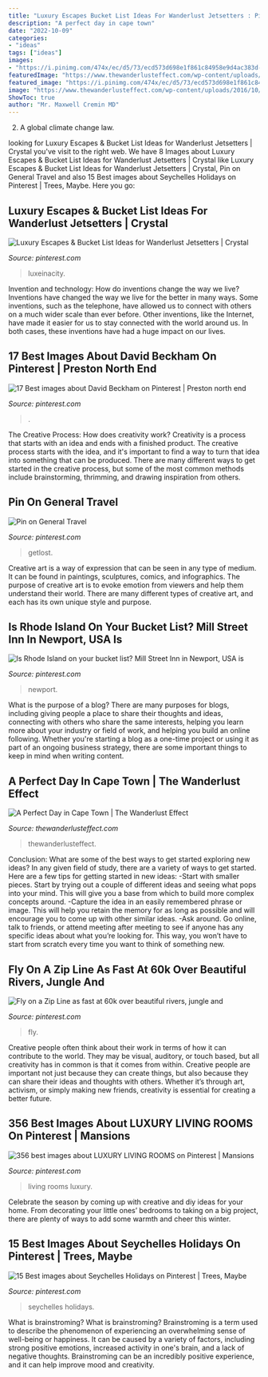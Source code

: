 ```yaml
---
title: "Luxury Escapes Bucket List Ideas For Wanderlust Jetsetters : Pin On General Travel"
description: "A perfect day in cape town"
date: "2022-10-09"
categories:
- "ideas"
tags: ["ideas"]
images:
- "https://i.pinimg.com/474x/ec/d5/73/ecd573d698e1f861c84958e9d4ac383d--rhode-island-bucket-lists.jpg"
featuredImage: "https://www.thewanderlusteffect.com/wp-content/uploads/2016/10/Cape-Town-VA-300x225.jpg"
featured_image: "https://i.pinimg.com/474x/ec/d5/73/ecd573d698e1f861c84958e9d4ac383d--rhode-island-bucket-lists.jpg"
image: "https://www.thewanderlusteffect.com/wp-content/uploads/2016/10/Cape-Town-VA-300x225.jpg"
ShowToc: true
author: "Mr. Maxwell Cremin MD"
---
```



2. A global climate change law.

	

		
looking for Luxury Escapes &amp; Bucket List Ideas for Wanderlust Jetsetters | Crystal you've visit to the right web. We have 8 Images about Luxury Escapes &amp; Bucket List Ideas for Wanderlust Jetsetters | Crystal like Luxury Escapes &amp; Bucket List Ideas for Wanderlust Jetsetters | Crystal, Pin on General Travel and also 15 Best images about Seychelles Holidays on Pinterest | Trees, Maybe. Here you go:
		
    
## Luxury Escapes &amp; Bucket List Ideas For Wanderlust Jetsetters | Crystal

<img loading=lazy src="https://i.pinimg.com/originals/de/cf/fc/decffcba18c9677d8178d89c117e15dd.jpg" onerror="this.onerror=null;this.src='https://tse4.mm.bing.net/th?id=OIP.vSEhmSjEPvoGkR86T8AgewHaJE&amp;pid=15.1';" alt="Luxury Escapes &amp; Bucket List Ideas for Wanderlust Jetsetters | Crystal">

_Source: pinterest.com_

>luxeinacity. 

	

Invention and technology: How do inventions change the way we live?
Inventions have changed the way we live for the better in many ways. Some inventions, such as the telephone, have allowed us to connect with others on a much wider scale than ever before. Other inventions, like the Internet, have made it easier for us to stay connected with the world around us. In both cases, these inventions have had a huge impact on our lives.

    
## 17 Best Images About David Beckham On Pinterest | Preston North End

<img loading=lazy src="https://s-media-cache-ak0.pinimg.com/736x/a5/29/91/a52991a3db7efa1ebc8d91153ecfb734.jpg" onerror="this.onerror=null;this.src='https://tse1.mm.bing.net/th?id=OIP.aXf2DhOPhaldFoj4SHDUBgEsDS&amp;pid=15.1';" alt="17 Best images about David Beckham on Pinterest | Preston north end">

_Source: pinterest.com_

>. 

	

The Creative Process: How does creativity work?
Creativity is a process that starts with an idea and ends with a finished product. The creative process starts with the idea, and it's important to find a way to turn that idea into something that can be produced. There are many different ways to get started in the creative process, but some of the most common methods include brainstorming, thrimming, and drawing inspiration from others.

    
## Pin On General Travel

<img loading=lazy src="https://i.pinimg.com/originals/6d/1e/2c/6d1e2cf97bbc29b31d0eddc1880a2722.png" onerror="this.onerror=null;this.src='https://tse4.mm.bing.net/th?id=OIP.u_v45zWkP5Opgu-kKYGEYgHaLG&amp;pid=15.1';" alt="Pin on General Travel">

_Source: pinterest.com_

>getlost. 

	

Creative art is a way of expression that can be seen in any type of medium. It can be found in paintings, sculptures, comics, and infographics. The purpose of creative art is to evoke emotion from viewers and help them understand their world. There are many different types of creative art, and each has its own unique style and purpose.

    
## Is Rhode Island On Your Bucket List? Mill Street Inn In Newport, USA Is

<img loading=lazy src="https://i.pinimg.com/474x/ec/d5/73/ecd573d698e1f861c84958e9d4ac383d--rhode-island-bucket-lists.jpg" onerror="this.onerror=null;this.src='https://tse1.mm.bing.net/th?id=OIP.p25kTMJQ3eF4nJfwPD-fSAAAAA&amp;pid=15.1';" alt="Is Rhode Island on your bucket list? Mill Street Inn in Newport, USA is">

_Source: pinterest.com_

>newport. 

	

What is the purpose of a blog?
There are many purposes for blogs, including giving people a place to share their thoughts and ideas, connecting with others who share the same interests, helping you learn more about your industry or field of work, and helping you build an online following. Whether you're starting a blog as a one-time project or using it as part of an ongoing business strategy, there are some important things to keep in mind when writing content.

    
## A Perfect Day In Cape Town | The Wanderlust Effect

<img loading=lazy src="https://www.thewanderlusteffect.com/wp-content/uploads/2016/10/Cape-Town-VA-300x225.jpg" onerror="this.onerror=null;this.src='https://tse2.mm.bing.net/th?id=OIP.sD4UiYdyO16qeGwHYOv_FAAAAA&amp;pid=15.1';" alt="A Perfect Day in Cape Town | The Wanderlust Effect">

_Source: thewanderlusteffect.com_

>thewanderlusteffect. 

	

Conclusion: What are some of the best ways to get started exploring new ideas?
In any given field of study, there are a variety of ways to get started. Here are a few tips for getting started in new ideas: 
-Start with smaller pieces. Start by trying out a couple of different ideas and seeing what pops into your mind. This will give you a base from which to build more complex concepts around. 
-Capture the idea in an easily remembered phrase or image. This will help you retain the memory for as long as possible and will encourage you to come up with other similar ideas. 
-Ask around. Go online, talk to friends, or attend meeting after meeting to see if anyone has any specific ideas about what you’re looking for. This way, you won’t have to start from scratch every time you want to think of something new.

    
## Fly On A Zip Line As Fast At 60k Over Beautiful Rivers, Jungle And

<img loading=lazy src="https://i.pinimg.com/474x/30/83/f6/3083f6ba4bede406873e2ec2f51804da--fiji-jungles.jpg" onerror="this.onerror=null;this.src='https://tse2.mm.bing.net/th?id=OIP.GhdCzcM4_-WJF-hYAfdEngAAAA&amp;pid=15.1';" alt="Fly on a Zip Line as fast at 60k over beautiful rivers, jungle and">

_Source: pinterest.com_

>fly. 

	

Creative people often think about their work in terms of how it can contribute to the world. They may be visual, auditory, or touch based, but all creativity has in common is that it comes from within. Creative people are important not just because they can create things, but also because they can share their ideas and thoughts with others. Whether it’s through art, activism, or simply making new friends, creativity is essential for creating a better future.

    
## 356 Best Images About LUXURY LIVING ROOMS On Pinterest | Mansions

<img loading=lazy src="https://s-media-cache-ak0.pinimg.com/736x/63/db/ec/63dbec1c004890d3a8f9d95af3051937.jpg" onerror="this.onerror=null;this.src='https://tse1.mm.bing.net/th?id=OIP.wlUPOVT40ZtPcLtwBiPiqgHaE8&amp;pid=15.1';" alt="356 best images about LUXURY LIVING ROOMS on Pinterest | Mansions">

_Source: pinterest.com_

>living rooms luxury. 

	

Celebrate the season by coming up with creative and diy ideas for your home. From decorating your little ones’ bedrooms to taking on a big project, there are plenty of ways to add some warmth and cheer this winter.

    
## 15 Best Images About Seychelles Holidays On Pinterest | Trees, Maybe

<img loading=lazy src="https://s-media-cache-ak0.pinimg.com/736x/d1/0e/a6/d10ea6ffc6fc667afd993b1cbba4e060.jpg" onerror="this.onerror=null;this.src='https://tse3.mm.bing.net/th?id=OIP.hS-B0X91hVl_k-UYov8TiwAAAA&amp;pid=15.1';" alt="15 Best images about Seychelles Holidays on Pinterest | Trees, Maybe">

_Source: pinterest.com_

>seychelles holidays. 

	

What is brainstroming?
What is brainstroming? Brainstroming is a term used to describe the phenomenon of experiencing an overwhelming sense of well-being or happiness. It can be caused by a variety of factors, including strong positive emotions, increased activity in one's brain, and a lack of negative thoughts. Brainstroming can be an incredibly positive experience, and it can help improve mood and creativity.

